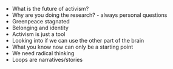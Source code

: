 
- What is the future of activism?
- Why are you doing the research? - always personal questions
- Greenpeace stagnated 
- Belonging and identity 
- Activism is just a tool
- Looking into if we can use the other part of the brain 
- What you know now can only be a starting point
- We need radical thinking 
- Loops are narratives/stories